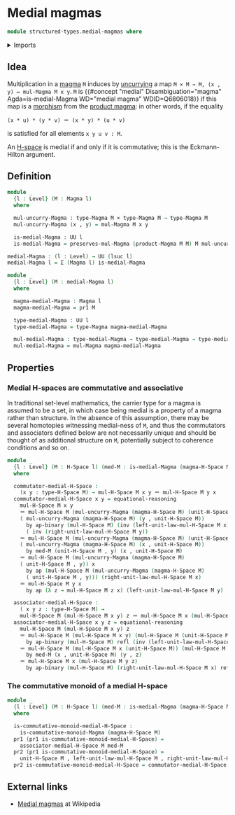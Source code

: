 # Medial magmas

```agda
module structured-types.medial-magmas where
```

<details><summary>Imports</summary>

```agda
open import foundation.action-on-identifications-binary-functions
open import foundation.action-on-identifications-functions
open import foundation.cartesian-product-types
open import foundation.dependent-pair-types
open import foundation.identity-types
open import foundation.universe-levels

open import structured-types.h-spaces
open import structured-types.magmas
open import structured-types.morphisms-h-spaces
open import structured-types.morphisms-magmas
open import structured-types.product-magmas
```

</details>

## Idea

Multiplication in a [magma](structured-types.magmas.md) `M` induces by
[uncurrying](foundation.universal-property-cartesian-product-types.md) a map
`M × M → M, (x , y) ↦ mul-Magma M x y`. `M` is
{{#concept "medial" Disambiguation="magma" Agda=is-medial-Magma WD="medial magma" WDID=Q6806018}}
if this map is a [morphism](structured-types.morphisms-magmas.md) from the
[product magma](structured-types.product-magmas.md): in other words, if the
equality

```text
(x * u) * (y * v) ＝ (x * y) * (u * v)
```

is satisfied for all elements `x y u v : M`.

An [H-space](structured-types.h-spaces.md) is medial if and only if it is
commutative; this is the Eckmann-Hilton argument.

## Definition

```agda
module _
  {l : Level} (M : Magma l)
  where

  mul-uncurry-Magma : type-Magma M × type-Magma M → type-Magma M
  mul-uncurry-Magma (x , y) = mul-Magma M x y

  is-medial-Magma : UU l
  is-medial-Magma = preserves-mul-Magma (product-Magma M M) M mul-uncurry-Magma

medial-Magma : (l : Level) → UU (lsuc l)
medial-Magma l = Σ (Magma l) is-medial-Magma

module _
  {l : Level} (M : medial-Magma l)
  where

  magma-medial-Magma : Magma l
  magma-medial-Magma = pr1 M

  type-medial-Magma : UU l
  type-medial-Magma = type-Magma magma-medial-Magma

  mul-medial-Magma : type-medial-Magma → type-medial-Magma → type-medial-Magma
  mul-medial-Magma = mul-Magma magma-medial-Magma
```

## Properties

### Medial H-spaces are commutative and associative

In traditional set-level mathematics, the carrier type for a magma is assumed to
be a set, in which case being medial is a property of a magma rather than
structure. In the absence of this assumption, there may be several homotopies
witnessing medial-ness of `M`, and thus the commutators and associators defined
below are not necessarily unique and should be thought of as additional
structure on `M`, potentially subject to coherence conditions and so on.

```agda
module _
  {l : Level} (M : H-Space l) (med-M : is-medial-Magma (magma-H-Space M))
  where

  commutator-medial-H-Space :
    (x y : type-H-Space M) → mul-H-Space M x y ＝ mul-H-Space M y x
  commutator-medial-H-Space x y = equational-reasoning
    mul-H-Space M x y
    ＝ mul-H-Space M (mul-uncurry-Magma (magma-H-Space M) (unit-H-Space M , x))
    ( mul-uncurry-Magma (magma-H-Space M) (y , unit-H-Space M))
      by ap-binary (mul-H-Space M) (inv (left-unit-law-mul-H-Space M x))
      ( inv (right-unit-law-mul-H-Space M y))
    ＝ mul-H-Space M (mul-uncurry-Magma (magma-H-Space M) (unit-H-Space M , y))
    ( mul-uncurry-Magma (magma-H-Space M) (x , unit-H-Space M))
      by med-M (unit-H-Space M , y) (x , unit-H-Space M)
    ＝ mul-H-Space M (mul-uncurry-Magma (magma-H-Space M)
    ( unit-H-Space M , y)) x
      by ap (mul-H-Space M (mul-uncurry-Magma (magma-H-Space M)
      ( unit-H-Space M , y))) (right-unit-law-mul-H-Space M x)
    ＝ mul-H-Space M y x
      by ap (λ z → mul-H-Space M z x) (left-unit-law-mul-H-Space M y)

  associator-medial-H-Space :
    ( x y z : type-H-Space M) →
    mul-H-Space M (mul-H-Space M x y) z ＝ mul-H-Space M x (mul-H-Space M y z)
  associator-medial-H-Space x y z = equational-reasoning
    mul-H-Space M (mul-H-Space M x y) z
    ＝ mul-H-Space M (mul-H-Space M x y) (mul-H-Space M (unit-H-Space M) z)
      by ap-binary (mul-H-Space M) refl (inv (left-unit-law-mul-H-Space M z))
    ＝ mul-H-Space M (mul-H-Space M x (unit-H-Space M)) (mul-H-Space M y z)
      by med-M (x , unit-H-Space M) (y , z)
    ＝ mul-H-Space M x (mul-H-Space M y z)
      by ap-binary (mul-H-Space M) (right-unit-law-mul-H-Space M x) refl
```

### The commutative monoid of a medial H-space

```agda
module _
  {l : Level} (M : H-Space l) (med-M : is-medial-Magma (magma-H-Space M))
  where

  is-commutative-monoid-medial-H-Space :
    is-commutative-monoid-Magma (magma-H-Space M)
  pr1 (pr1 is-commutative-monoid-medial-H-Space) =
    associator-medial-H-Space M med-M
  pr2 (pr1 is-commutative-monoid-medial-H-Space) =
    unit-H-Space M , left-unit-law-mul-H-Space M , right-unit-law-mul-H-Space M
  pr2 is-commutative-monoid-medial-H-Space = commutator-medial-H-Space M med-M
```

## External links

- [Medial magmas](https://en.wikipedia.org/wiki/Medial_magma) at Wikipedia
